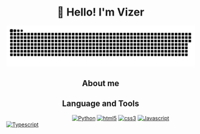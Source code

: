 <h1 align="center">👋 Hello! I'm Vizer </h1>

<p align="center">
 <img width="600" src="assets/github-snake.svg" alt="snake"/>
</p>

<h2 align="center">About me</h2>

<h2 align="center">Language and Tools </h2>
⠀⠀⠀⠀⠀ ⠀⠀⠀⠀⠀ ⠀⠀⠀⠀⠀⠀
<a href='https://github.com/Vizer-Makc' target="_blank"><img alt='Python' src='https://img.shields.io/badge/Python-100000?style=for-the-badge&logo=Python&logoColor=FDF900&labelColor=0d1117&color=0d1117'/></a>
<a href='https://github.com/Vizer-Makc' target="_blank"><img alt='html5' src='https://img.shields.io/badge/HTML-100000?style=for-the-badge&logo=html5&logoColor=E44D26&labelColor=0d1117&color=0d1117'/></a>
<a href='https://github.com/Vizer-Makc' target="_blank"><img alt='css3' src='https://img.shields.io/badge/CSS-100000?style=for-the-badge&logo=css3&logoColor=7E97FF&labelColor=0d1117&color=0d1117'/></a>
<a href='https://github.com/Vizer-Makc' target="_blank"><img alt='Javascript' src='https://img.shields.io/badge/Javascript-100000?style=for-the-badge&logo=Javascript&logoColor=D0BD29&labelColor=0d1117&color=0d1117'/></a>
<a href='https://github.com/Vizer-Makc' target="_blank"><img alt='Typescript' src='https://img.shields.io/badge/Typescript-100000?style=for-the-badge&logo=Typescript&logoColor=518DCD&labelColor=0d1117&color=0d1117'/></a>
